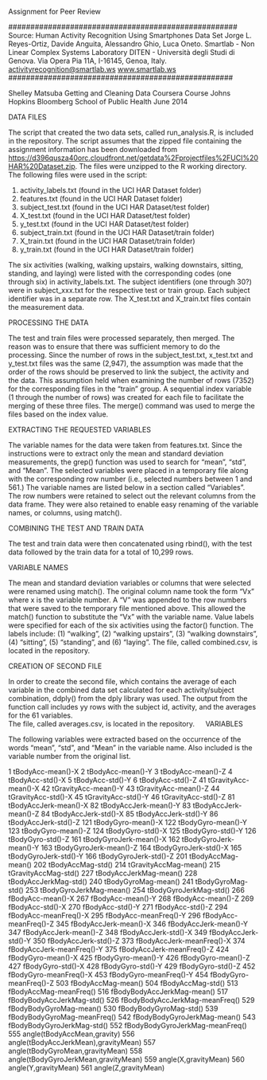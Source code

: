 Assignment for Peer Review

####################################################
Source:  Human Activity Recognition Using Smartphones Data Set
Jorge L. Reyes-Ortiz, Davide Anguita, Alessandro Ghio, Luca Oneto.
Smartlab - Non Linear Complex Systems Laboratory
DITEN - Università degli Studi di Genova.
Via Opera Pia 11A, I-16145, Genoa, Italy.
activityrecognition@smartlab.ws
www.smartlab.ws
###################################################

Shelley Matsuba
Getting and Cleaning Data Coursera Course
Johns Hopkins Bloomberg School of Public Health
June 2014


DATA FILES

The script that created the two data sets, called run_analysis.R, is included in the repository.  The script assumes that the zipped file containing the assignment information has been downloaded from https://d396qusza40orc.cloudfront.net/getdata%2Fprojectfiles%2FUCI%20HAR%20Dataset.zip.  The files were unzipped to the R working directory.  The following files were used in the script:
1.	activity_labels.txt (found in the UCI HAR Dataset folder)
2.	features.txt (found in the UCI HAR Dataset folder)
3.	subject_test.txt (found in the UCI HAR Dataset/test folder)
4.	X_test.txt (found in the UCI HAR Dataset/test folder)
5.	y_test.txt (found in the UCI HAR Dataset/test folder)
6.	subject_train.txt (found in the UCI HAR Dataset/train  folder)
7.	X_train.txt (found in the UCI HAR Dataset/train  folder)
8.	y_train.txt (found in the UCI HAR Dataset/train  folder)

The six activities (walking, walking upstairs, walking downstairs, sitting, standing, and laying) were listed with the corresponding codes (one through six) in activity_labels.txt.  The subject identifiers (one through 30?) were in subject_xxx.txt for the respective test or train group.  Each subject identifier was in a separate row.  The X_test.txt and X_train.txt files contain the measurement data.

PROCESSING THE DATA

The test and train files were processed separately, then merged.  The reason was to ensure that there was sufficient memory to do the processing.  Since the number of rows in the subject_test.txt, x_test.txt and y_test.txt files was the same (2,947), the assumption was made that the order of the rows should be preserved to link the subject, the activity and the data.  This assumption held when examining the number of rows (7352) for the corresponding files in the “train” group.
A sequential index variable (1 through the number of rows) was created for each file to facilitate the merging of these three files.  The merge() command was used to merge the files based on the index value.

EXTRACTING THE REQUESTED VARIABLES

The variable names for the data were taken from features.txt.  Since the instructions were to extract only the mean and standard deviation measurements, the grep() function was used to search for “mean”, “std”, and “Mean”.  The selected variables were placed in a temporary file along with the corresponding row number (i.e., selected numbers between 1 and 561.)  The variable names are listed below in a section called “Variables”.  The row numbers were retained to select out the relevant columns from the data frame.  They were also retained to enable easy renaming of the variable names, or columns, using match().

COMBINING THE TEST AND TRAIN DATA

The test and train data were then concatenated using rbind(), with the test data followed by the train data for a total of 10,299 rows.  

VARIABLE NAMES

The mean and standard deviation variables or columns that were selected were renamed using match().  The original column name took the form “Vx” where x is the variable number.  A “V” was appended to the row numbers that were saved to the temporary file mentioned above.  This allowed the match() function to substitute the “Vx” with the variable name.
Value labels were specified for each of the six activities using the factor() function.  The labels include: (1) “walking”, (2) “walking upstairs”, (3) “walking downstairs”, (4) “sitting”, (5) “standing”, and (6) “laying”.
The file, called combined.csv, is located in the repository.

CREATION OF SECOND FILE 

In order to create the second file, which contains the average of each variable in the combined data set calculated for each activity/subject combination, ddply() from the dply library was used.  The output from the function call includes yy rows with the subject id, activity, and the averages for the 61 variables.  
The file, called averages.csv, is located in the repository.
 
VARIABLES

The following variables were extracted based on the occurrence of the words “mean”, “std”, and “Mean” in the variable name. Also included is the variable number from the original list.

1 tBodyAcc-mean()-X
2 tBodyAcc-mean()-Y
3 tBodyAcc-mean()-Z
4 tBodyAcc-std()-X
5 tBodyAcc-std()-Y
6 tBodyAcc-std()-Z
41 tGravityAcc-mean()-X
42 tGravityAcc-mean()-Y
43 tGravityAcc-mean()-Z
44 tGravityAcc-std()-X
45 tGravityAcc-std()-Y
46 tGravityAcc-std()-Z
81 tBodyAccJerk-mean()-X
82 tBodyAccJerk-mean()-Y
83 tBodyAccJerk-mean()-Z
84 tBodyAccJerk-std()-X
85 tBodyAccJerk-std()-Y
86 tBodyAccJerk-std()-Z
121 tBodyGyro-mean()-X
122 tBodyGyro-mean()-Y
123 tBodyGyro-mean()-Z
124 tBodyGyro-std()-X
125 tBodyGyro-std()-Y
126 tBodyGyro-std()-Z
161 tBodyGyroJerk-mean()-X
162 tBodyGyroJerk-mean()-Y
163 tBodyGyroJerk-mean()-Z
164 tBodyGyroJerk-std()-X
165 tBodyGyroJerk-std()-Y
166 tBodyGyroJerk-std()-Z
201 tBodyAccMag-mean()
202 tBodyAccMag-std()
214 tGravityAccMag-mean()
215 tGravityAccMag-std()
227 tBodyAccJerkMag-mean()
228 tBodyAccJerkMag-std()
240 tBodyGyroMag-mean()
241 tBodyGyroMag-std()
253 tBodyGyroJerkMag-mean()
254 tBodyGyroJerkMag-std()
266 fBodyAcc-mean()-X
267 fBodyAcc-mean()-Y
268 fBodyAcc-mean()-Z
269 fBodyAcc-std()-X
270 fBodyAcc-std()-Y
271 fBodyAcc-std()-Z
294 fBodyAcc-meanFreq()-X
295 fBodyAcc-meanFreq()-Y
296 fBodyAcc-meanFreq()-Z
345 fBodyAccJerk-mean()-X
346 fBodyAccJerk-mean()-Y
347 fBodyAccJerk-mean()-Z
348 fBodyAccJerk-std()-X
349 fBodyAccJerk-std()-Y
350 fBodyAccJerk-std()-Z
373 fBodyAccJerk-meanFreq()-X
374 fBodyAccJerk-meanFreq()-Y
375 fBodyAccJerk-meanFreq()-Z
424 fBodyGyro-mean()-X
425 fBodyGyro-mean()-Y
426 fBodyGyro-mean()-Z
427 fBodyGyro-std()-X
428 fBodyGyro-std()-Y
429 fBodyGyro-std()-Z
452 fBodyGyro-meanFreq()-X
453 fBodyGyro-meanFreq()-Y
454 fBodyGyro-meanFreq()-Z
503 fBodyAccMag-mean()
504 fBodyAccMag-std()
513 fBodyAccMag-meanFreq()
516 fBodyBodyAccJerkMag-mean()
517 fBodyBodyAccJerkMag-std()
526 fBodyBodyAccJerkMag-meanFreq()
529 fBodyBodyGyroMag-mean()
530 fBodyBodyGyroMag-std()
539 fBodyBodyGyroMag-meanFreq()
542 fBodyBodyGyroJerkMag-mean()
543 fBodyBodyGyroJerkMag-std()
552 fBodyBodyGyroJerkMag-meanFreq()
555 angle(tBodyAccMean,gravity)
556 angle(tBodyAccJerkMean),gravityMean)
557 angle(tBodyGyroMean,gravityMean)
558 angle(tBodyGyroJerkMean,gravityMean)
559 angle(X,gravityMean)
560 angle(Y,gravityMean)
561 angle(Z,gravityMean)
